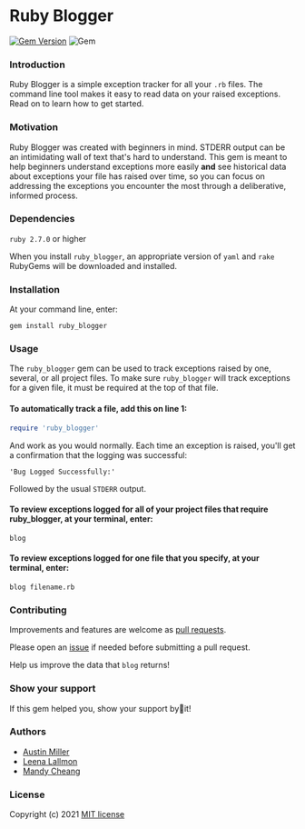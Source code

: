 # Ruby Blogger

[![Gem Version](https://badge.fury.io/rb/ruby_blogger.svg)](https://badge.fury.io/rb/ruby_blogger) ![Gem](https://img.shields.io/gem/dt/ruby_blogger?color=brightgreen)

### Introduction

Ruby Blogger is a simple exception tracker for all your `.rb` files. The command line tool makes it easy to read data on your raised exceptions. Read on to learn how to get started.

### Motivation

Ruby Blogger was created with beginners in mind. STDERR output can be an intimidating wall of text that's hard to understand. This gem is meant to help beginners understand exceptions more easily **and** see historical data about exceptions your file has raised over time, so you can focus on addressing the exceptions you encounter the most through a deliberative, informed process.

### Dependencies

`ruby 2.7.0` or higher

When you install `ruby_blogger`, an appropriate version of `yaml` and `rake` RubyGems will be downloaded and installed.

### Installation

At your command line, enter:

```
gem install ruby_blogger
```

### Usage

The `ruby_blogger` gem can be used to track exceptions raised by one, several, or all project files. To make sure `ruby_blogger` will track exceptions for a given file, it must be required at the top of that file.

#### To automatically track a file, add this on line 1:

```ruby
require 'ruby_blogger'
```

And work as you would normally. Each time an exception is raised, you'll get a confirmation that the logging was successful:

```
'Bug Logged Successfully:'
```

Followed by the usual `STDERR` output.

#### To review exceptions logged for **all** of your project files that require ruby_blogger, at your terminal, enter:

```
blog
```

#### To review exceptions logged for **one** file that you specify, at your terminal, enter:

```
blog filename.rb
```

### Contributing

Improvements and features are welcome as [pull requests](https://github.com/aumi9292/blogger/pulls).

Please open an [issue](https://github.com/aumi9292/blogger/issues) if needed before submitting a pull request.

Help us improve the data that `blog` returns!

### Show your support

If this gem helped you, show your support by🌟it!

### Authors

- [Austin Miller](https://github.com/aumi9292)
- [Leena Lallmon](https://github.com/leena)
- [Mandy Cheang](https://github.com/mandysGit)

### License

Copyright (c) 2021 [MIT license](https://github.com/aumi9292/blogger/blob/master/LICENSE.txt)
